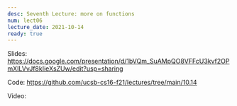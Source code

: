```yaml
---
desc: Seventh Lecture: more on functions
num: lect06
lecture_date: 2021-10-14
ready: true
---
```


Slides: <https://docs.google.com/presentation/d/1bVQm_SuAMpQO8VFFcU3kvf2OPmXILVvJf8kIieXsZUw/edit?usp=sharing>

Code: <https://github.com/ucsb-cs16-f21/lectures/tree/main/10.14>

Video: 
